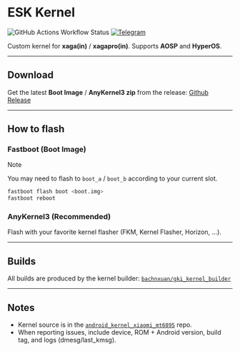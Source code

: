 # ESK Kernel

![GitHub Actions Workflow Status](https://img.shields.io/github/actions/workflow/status/ESK-Project/gki_kernel_builder/release.yml) [![Telegram](https://img.shields.io/badge/Telegram-2CA5E0?logo=telegram&logoColor=white)](https://t.me/xaga_kernel)

Custom kernel for **xaga(in)** / **xagapro(in)**. Supports **AOSP** and **HyperOS**.

---

## Download

Get the latest **Boot Image** / **AnyKernel3 zip** from the release: [Github Release](https://github.com/ESK-Project/esk-releases/releases/latest)

---

## How to flash

### Fastboot (Boot Image)

> [!NOTE]
> You may need to flash to `boot_a` / `boot_b` according to your current slot.

```sh
fastboot flash boot <boot.img>
fastboot reboot
```

### AnyKernel3 (Recommended)

Flash with your favorite kernel flasher (FKM, Kernel Flasher, Horizon, …).

---

## Builds

All builds are produced by the kernel builder:
[`bachnxuan/gki_kernel_builder`](https://github.com/ESK-Project/gki_kernel_builder)

---

## Notes

* Kernel source is in the [`android_kernel_xiaomi_mt6895`](https://github.com/ESK-Project/android_kernel_xiaomi_mt6895) repo.
* When reporting issues, include device, ROM + Android version, build tag, and logs (dmesg/last\_kmsg).
